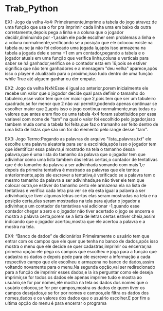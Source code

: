 # Trab_Python
EX1:
Jogo da velha 4x4: Primeiramente,imprime a tabela do jogo atravez de uma função que usa o for pra imprimir cada linha uma em baixo da outra corretamente,depois pega a linha e a coluna que o jogador decidir,diminuindo por -1,assim ele pode escolher sem problemas a linha e a coluna normalmente,verificando se a posição que ele colocou existe na tabela ou se ja não foi colocado uma jogada la,após isso armazena na tabela a jogada dele e soma +1 em um contador,pegando a tabela e o jogador atuais em uma função que verifica linha,coluna e verticais para saber se há ganhador,verifica se o contador esta em 16,pois se estiver significa que não tem ganhadores e a mensagem "deu velha" aparece,após isso o player é atualizado para o proximo,isso tudo dentro de uma função while True até alguem ganhar ou der empate.

EX2:
Jogo da velha NxN:Esse é igual ao anterior,porem inicialmente ele recebe um valor que o jogodor decide qual para definir o tamanho do tabuleiro,esse valor tem que ser maior que 2,pois tem que ser um tabuleiro quadrado,se for menor que 2 não vai permitir,podendo apenas continuar se escolher maior que 2,após isso o jogo continua normalmente,mas todas os valores que antes eram fixo de uma tabela 4x4 foram substituidos por essa variavel com nome de "tam" na qual o valor foi escolhido pelo jogador,isso tambem muda como a tabela foi feita,que faz o tramanho ser feito dentro de uma lista de listas que são um for do elemento pelo range desse "tam".

EX3:
Jogo Termo:Pegando as palavras do arquivo "lista_palavras.txt" ele escolhe uma palavra aleatoria para ser a escolhida,após isso o jogador tem que identificar essa palavra,é mostrado na tela o tamanho dessa palavra,que é uma lista do tamanho da palavra que o jogador tem que adivinhar como uma lista tambem das letras certas,o contador de tentativas que é do tamanho da palavra a ser adivinhada somando com mais 1,e depois da primeira tentativa é mostrado as palavras que ele tentou anteriormente,após ele escrever a tentativa,é verificado se a palavra tem o mesmo tamanho da palavra a ser adivinhada,se não tiver ele tem que colocar outra,se estiver do tamanho certo ele armazena ela na lista de tentativas e verifica cada letra pra ver se ela esta igual a palavra a ser adivinhada,se tiver algumas letras certas elas seram mostradas na tela e na posição certa,elas seram mostradas na tela para ajudar o jogador a adivinhar,e um contador de tentativas vai adicionar -1,quando esse contador chegar a zero e o jogador não tiver acertado o jogo se encerra e mostra a palavra certa,porem se a lista de letras certas estiver cheia,assim indicando que o jogador acertou,mostra que ele acertou a palavra e a mostra na tela.

EX4:
“Banco de dados” de dicionários:Primeiramente o usuário tem que entrar com os campos que ele quer que tenha no banco de dados,após isso mostra o menu que ele decide se quer cadastras,imprimir ou encerrar,na primeira opção ele pega os campos que escolheu e joga para a função que cadastra os dados e depois pede para ele escrever a informação a cada respectivo campo que ele escolheu e armazena no banco de dados,assim voltando novamente para o menu.Na segunda opção,vai ser redirecionado para a função de imprimir esses dados,e la ira perguntar como ele deseja imprimir,se for todos os dados ele apenas imprime tudo e mostra ao usuário,se for por nomes,ele mostra na tela os dados dos nomes que o usuário colocou,se for por campos,mostra os dados de quem tiver os campos desejados,e se for por nomes e campos,ele filtra os dados dos nomes,dados e os valores dos dados que o usuário escolher.E por fim a ultima opção do menu é para encerrar o programa

